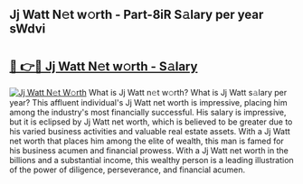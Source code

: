 ## Jj Watt N𝚎t w𝚘rth - Part-8iR S𝚊lary per year sWdvi

# <h2><a href="http://gc2wo1.nevu.top/?p=Jj+Watt">🔗 👉🔴 Jj Watt N𝚎t w𝚘rth - S𝚊lary</a></h2>

[![Jj Watt N𝚎t W𝚘rth](https://i.imgur.com/Oavwk0R.jpeg)](http://gc2wo1.nevu.top/?p=Jj+Watt)
What is Jj Watt n𝚎t w𝚘rth? What is Jj Watt s𝚊lary per year?
This affluent individual's Jj Watt net worth is impressive, placing him among the industry's most financially successful. His salary is impressive, but it is eclipsed by Jj Watt net worth, which is believed to be greater due to his varied business activities and valuable real estate assets. With a Jj Watt net worth that places him among the elite of wealth, this man is famed for his business acumen and financial prowess. With a Jj Watt net worth in the billions and a substantial income, this wealthy person is a leading illustration of the power of diligence, perseverance, and financial acumen.
